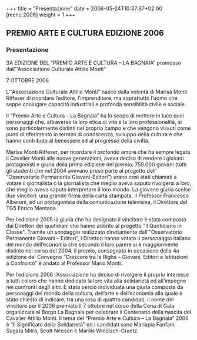 +++
title = "Presentazione"
date = 2006-05-24T10:37:37+02:00
[menu.2006]
weight = 1
+++
## PREMIO ARTE E CULTURA EDIZIONE 2006

### Presentazione

3A EDIZIONE DEL “PREMIO ARTE E CULTURA – LA BAGNAIA” promosso
dall’”Associazione Culturale Attilio Monti”

7 OTTOBRE 2006

L’“Associazione Culturale Attilio Monti” nasce dalla volontà di Marisa Monti
Riffeser di ricordare l’editore, l’imprenditore, ma soprattutto l’uomo che
seppe coniugare capacità industriali e profonda sensibilità civile e sociale.

Il “Premio Arte e Cultura – La Bagnaia” ha lo scopo di mettere in luce quei
personaggi che, attraverso la loro etica di vita e la loro professionalità, si
sono particolarmente distinti nel proprio campo e che vengono vissuti come
punti di riferimento in termini di conoscenza, sviluppo della cultura e che
hanno contributo al benessere ed al progresso della civiltà.

Marisa Monti Riffeser, per ricordare il profondo amore che ha sempre legato il
Cavalier Monti alle nuove generazioni, aveva deciso di rendere i giovani
protagonisti e giuria della prima edizione del premio: 750.000 giovani (tutti
gli studenti che nel 2004 avevano preso parte al progetto dell’ “Osservatorio
Permanente Giovani-Editori”) erano così stati chiamati a votare il giornalista
o la giornalista che meglio aveva saputo rivolgersi a loro, che meglio aveva
saputo interpretare il loro mondo.  La giovane giuria scelse due vincitori: una
grande firma della carta stampata, il Professor Francesco Alberoni, ed un
protagonista della comunicazione televisiva, il Direttore del TG5 Enrico
Mentana.

Per l’edizione 2005 la giuria che ha designato il vincitore è stata composta
dai Direttori dei quotidiani che hanno aderito al progetto "Il Quotidiano in
Classe". Tramite un sondaggio realizzato direttamente dall'“Osservatorio
Permanente Giovani – Editori”, i Direttori hanno votato il personaggio italiano
del mondo dell’economia che secondo il loro parere si è maggiormente distinto
nel corso del 2004. Il premio, consegnato in occasione della 4a edizione del
Convegno “Crescere tra le Righe – Giovani, Editori e Istituzioni a Confronto” è
andato al Professor Mario Monti.

Per l’edizione 2006 l’Associazione ha deciso di rivolgere il proprio interesse
a tutti coloro che hanno dedicato la loro vita alla solidarietà ed all’impegno
nei confronti degli altri. È stata perciò individuata una giuria composta da
personaggi del mondo della cultura, dell’arte e dell’economia alla quale è
stato chiesto di indicare, tra una rosa di quattro candidati, il nome del
vincitore per il 2006 premiato il 7 ottobre nel corso della Cena di Gala
organizzata al Borgo La Bagnaia per celebrare il Centenario della nascita del
Cavalier Attilio Monti.  Il tema del “Premio Arte e Cultura – La Bagnaia” 2006
è “Il Significato della Solidarietà” ed i candidati sono Mariapia Fanfani,
Sugata Mitra, Scott Neeson e Marilis Windisch-Graetz.
